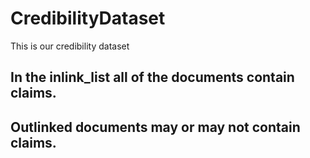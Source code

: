 # CredibilityDataset
This is our credibility dataset
## In the inlink_list all of the documents contain claims.
## Outlinked documents may or may not contain claims.
